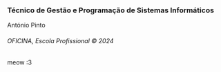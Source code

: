 <h3>Técnico de Gestão e Programação de Sistemas Informáticos</h3>
<p>António Pinto</p>
<h6>OFICINA, Escola Profissional &copy; 2024</h6>
meow :3
